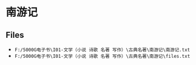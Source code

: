 # 南游记

## Files

- `F:/5000G电子书\I01-文学（小说 诗歌 名著 写作）\古典名著\南游记\南游记.txt`
- `F:/5000G电子书\I01-文学（小说 诗歌 名著 写作）\古典名著\南游记\files.txt`
